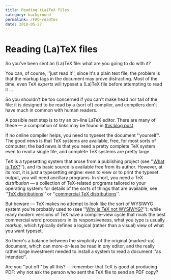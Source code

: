 ```yaml
---
title: Reading (La)TeX files
category: background
permalink: /FAQ-readtex
date: 2018-05-27
---
```


# Reading (La)TeX files

So you've been sent an (La)TeX file: what are you going to do with
it?

You can, of course, ''just read it'', since it's a plain text file;
the problem is that the markup tags in the document may prove
distracting.  Most of the time, even TeX _experts_ will
typeset a (La)TeX file before attempting to read it&nbsp;&hellip;

So you shouldn't be too concerned if you can't make head nor tail of
the file: it is designed to be read by a (sort of) compiler, and
compilers don't have much in common with human readers.

A possible next step is to try an on-line LaTeX editor.  There are
many of these&nbsp;&mdash; a compilation of links may be found in 
[this blog post](http://texblog.net/latex-link-archive/online-compiler/)

If no online compiler helps, you need to typeset the document
''yourself''.  The good news is that TeX systems are available,
free, for most sorts of computer; the bad news is that you need a
pretty complete TeX system even to read a single file, and complete
TeX systems are pretty large.

TeX is a typesetting system that arose from a publishing project (see
''[What is TeX?](/FAQ-whatTeX)''),
and its basic source is available free from its author.  However, at
its root, it is _just_ a typesetting engine: even to view or to
print the typeset output, you will need ancillary programs.  In short,
you need a TeX _distribution_&nbsp;&mdash; a collection of
TeX-related programs tailored to your operating system: for details
of the sorts of things that are available, see
''[TeX distributions](/FAQ-TeXsystems)''
or
''[commercial TeX distributions](/FAQ-commercial)''.

But beware&nbsp;&mdash; TeX makes no attempt to look like the sort of
WYSIWYG system you're probably used to (see
''[Why is TeX not WYSIWYG?](/FAQ-notWYSIWYG)''):
while many modern versions of TeX have a compile&ndash;view cycle that
rivals the best commercial word processors in its responsiveness, what
you type is usually _markup_, which typically defines a logical
(rather than a visual) view of what you want typeset.

So there's a balance between the simplicity of the original
(marked-up) document, which can more-or-less be read in _any_
editor, and the really rather large investment needed to install a
system to read a document ''as intended''.

Are you ''put off'' by all this?&nbsp;&mdash; remember that TeX is good at
producing PDF: why not ask the person who sent the TeX file
to send an PDF copy?

